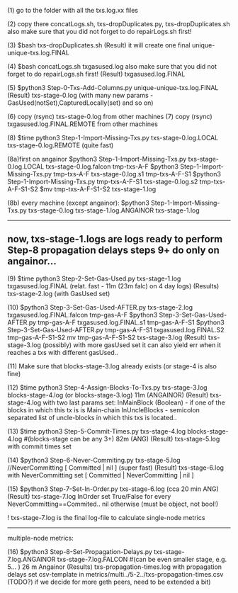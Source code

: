 (1) go to the folder with all the txs.log.xx files

(2) copy there concatLogs.sh, txs-dropDuplicates.py, txs-dropDuplicates.sh
     also make sure that you did not forget to do repairLogs.sh first!

(3) $bash txs-dropDuplicates.sh
(Result) it will create one final unique-unique-txs.log.FINAL

(4) $bash concatLogs.sh txgasused.log
    also make sure that you did not forget to do repairLogs.sh first!
(Result) txgasused.log.FINAL

(5) $python3 Step-0-Txs-Add-Columns.py unique-unique-txs.log.FINAL
(Result) txs-stage-0.log   (with many new params - GasUsed(notSet),CapturedLocally(set) and so on)

(6) copy (rsync) txs-stage-0.log from other machines
(7) copy (rsync) txgasused.log.FINAL.REMOTE from other machines

(8) $time python3 Step-1-Import-Missing-Txs.py txs-stage-0.log.LOCAL txs-stage-0.log.REMOTE <OUT>
     (quite fast)

(8a)first on angainor
$python3 Step-1-Import-Missing-Txs.py txs-stage-0.log.LOCAL txs-stage-0.log.falcon tmp-txs-A-F
$python3 Step-1-Import-Missing-Txs.py tmp-txs-A-F txs-stage-0.log.s1 tmp-txs-A-F-S1
$python3 Step-1-Import-Missing-Txs.py tmp-txs-A-F-S1 txs-stage-0.log.s2 tmp-txs-A-F-S1-S2
$mv tmp-txs-A-F-S1-S2 txs-stage-1.log

(8b) every machine (except angainor):
$python3 Step-1-Import-Missing-Txs.py txs-stage-0.log txs-stage-1.log.ANGAINOR txs-stage-1.log

---
now, txs-stage-1.logs are logs ready to perform Step-8  propagation delays
 steps 9+ do only on angainor...
---

(9) $time python3 Step-2-Set-Gas-Used.py txs-stage-1.log txgasused.log.FINAL
     (relat. fast - 11m (23m falc) on 4 day logs)
(Results) txs-stage-2.log (with GasUsed set)

(10)
$python3 Step-3-Set-Gas-Used-AFTER.py txs-stage-2.log txgasused.log.FINAL.falcon tmp-gas-A-F
$python3 Step-3-Set-Gas-Used-AFTER.py tmp-gas-A-F txgasused.log.FINAL.s1 tmp-gas-A-F-S1
$python3 Step-3-Set-Gas-Used-AFTER.py tmp-gas-A-F-S1 txgasused.log.FINAL.S2 tmp-gas-A-F-S1-S2
mv tmp-gas-A-F-S1-S2 txs-stage-3.log
(Result) txs-stage-3.log   (possibly) with more gasUsed set
     it can also yield err when it reaches a txs with different gasUsed..

(11) Make sure that blocks-stage-3.log already exists (or stage-4 is also fine)

(12) $time python3 Step-4-Assign-Blocks-To-Txs.py txs-stage-3.log blocks-stage-4.log    (or blocks-stage-3.log)
     11m (ANGAINOR)
(Result) txs-stage-4.log with two last params set:
     InMainBlock (Boolean) - if one of the blocks in which this tx is is Main-chain
     InUncleBlocks - semicolon separated list of uncle-blocks in which this txs is located..

(13) $time python3 Step-5-Commit-Times.py txs-stage-4.log blocks-stage-4.log  #(blocks-stage can be any 3+)
     82m (ANG)
(Result) txs-stage-5.log  with commit times set

(14)   $python3 Step-6-Never-Commiting.py txs-stage-5.log //NeverCommitting [ Committed | nil ]
     (super fast)
(Result) txs-stage-6.log   with  NeverCommitting set [ Committed | NeverCommitting | nil ]  

(15) $python3 Step-7-Set-In-Order.py txs-stage-6.log
     (cca 20 min ANG)
(Result) txs-stage-7.log   InOrder set True/False for every NeverCommitting==Commited..  nil otherwise (must be object, not bool!)  

! txs-stage-7.log is the final log-file to calculate single-node metrics

---
multiple-node metrics:

(16) $python3 Step-8-Set-Propagation-Delays.py txs-stage-7.log.ANGAINOR txs-stage-7.log.FALCON
          #(can be even smaller stage, e.g. 5... )
          26 m Angainor
(Results) txs-propagation-times.log with propagation delays set
 csv-template in metrics/multi../5-2../txs-propagation-times.csv
     (TODO?) if we decide for more geth peers, need to be extended a bit)